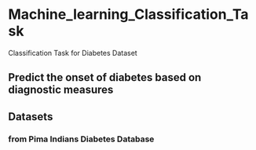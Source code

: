 # Machine_learning_Classification_Task
Classification Task for Diabetes Dataset 

## Predict the onset of diabetes based on diagnostic measures

## Datasets
### from Pima Indians Diabetes Database
